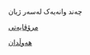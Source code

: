 چەند وانەیەک لەسەر ژیان

[مرۆڤایەتی](../kurdish/faith-in-humanity/mrov.md)

[‌هەوڵدان](../kurdish/faith-in-humanity/mrov.md)